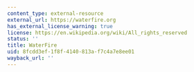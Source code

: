 ```yaml
---
content_type: external-resource
external_url: https://waterfire.org
has_external_license_warning: true
license: https://en.wikipedia.org/wiki/All_rights_reserved
status: ''
title: WaterFire
uid: 8fcdd3ef-1f8f-4140-813a-f7c4a7e8ee01
wayback_url: ''
---
```

